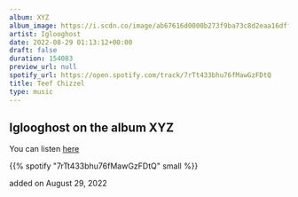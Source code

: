 ```yaml
---
album: XYZ
album_image: https://i.scdn.co/image/ab67616d0000b273f9ba73c8d2eaa16dff40967e
artist: Iglooghost
date: 2022-08-29 01:13:12+00:00
draft: false
duration: 154083
preview_url: null
spotify_url: https://open.spotify.com/track/7rTt433bhu76fMawGzFDtQ
title: Teef Chizzel
type: music
---
```



## Iglooghost on the album XYZ

You can listen [here](https://open.spotify.com/track/7rTt433bhu76fMawGzFDtQ)

{{% spotify "7rTt433bhu76fMawGzFDtQ" small %}}

added on August 29, 2022